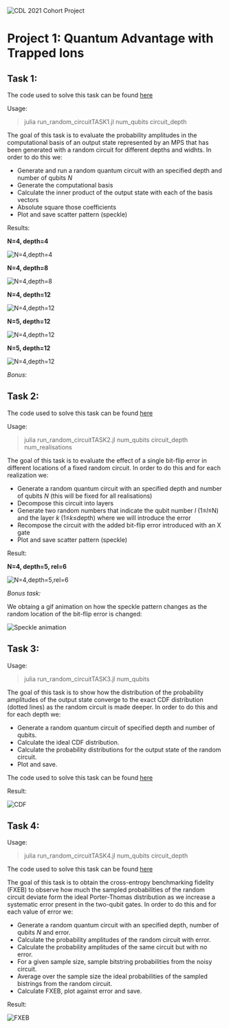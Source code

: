 ![CDL 2021 Cohort Project](./images/logo.jpg)
# Project 1: Quantum Advantage with Trapped Ions 

## Task 1:

The code used to solve this task can be found [here](../src/run_random_circuitTASK1.jl)

Usage:
> julia  run_random_circuitTASK1.jl  num_qubits circuit_depth

The goal of this task is to evaluate the probability amplitudes in the computational basis of an output state represented by an MPS that has been generated with a random circuit for different depths and widhts. In order to do this we:

  * Generate and run a random quantum circuit with an specified depth and number of qubits *N*
  * Generate the computational basis 
  * Calculate the inner product of the output state with each of the basis vectors
  * Absolute square those coefficients
  * Plot and save scatter pattern (speckle)

Results:

**N=4, depth=4**

![N=4,depth=4](./images/Speckle44.png)

**N=4, depth=8**

![N=4,depth=8](./images/Speckle48.png)

**N=4, depth=12**

![N=4,depth=12](./images/Speckle412.png)

**N=5, depth=12**

![N=4,depth=12](./images/Speckle512.png)

**N=5, depth=12**

![N=4,depth=12](./images/Speckle612.png)

*Bonus*:

## Task 2:

The code used to solve this task can be found [here](../src/run_random_circuitTASK2.jl)

Usage:
> julia  run_random_circuitTASK2.jl  num_qubits circuit_depth num_realisations

The goal of this task is to evaluate the effect of a single bit-flip error in different locations of a fixed random circuit. In order to do this and for each realization we:

  * Generate a random quantum circuit with an specified depth and number of qubits *N* (this will be fixed for all realisations)
  * Decompose this circuit into layers
  * Generate two random numbers that indicate the qubit number *l* (1≤*l*≤N) and the layer *k* (1≤*k*≤depth) where we will introduce the error
  * Recompose the circuit with the added bit-flip error introduced with an X gate
  * Plot and save scatter pattern (speckle)

Result:

**N=4, depth=5, rel=6**

![N=4,depth=5,rel=6](./images/Speckle_collage.png)

*Bonus task:*

We obtaing a gif animation on how the speckle pattern changes as the random location of the bit-flip error is changed:

![Speckle animation](./images/Speckle.gif) 

## Task 3: 

Usage:
> julia  run_random_circuitTASK3.jl  num_qubits

The goal of this task is to show how the distribution of the probability amplitudes of the output state converge to the exact CDF distribution (dotted lines) as the random circuit is made deeper. In order to do this and for each depth we:

  * Generate a random quantum circuit of specified depth and number of qubits.
  * Calculate the ideal CDF distribution.
  * Calculate the probability distributions for the output state of the random circuit.
  * Plot and save. 

The code used to solve this task can be found [here](../src/run_random_circuitTASK3.jl)

Result:

![CDF](./images/CDF.png)


## Task 4:

Usage:
> julia  run_random_circuitTASK4.jl  num_qubits circuit_depth

The code used to solve this task can be found [here](../src/run_random_circuitTASK4.jl)

The goal of this task is to obtain the cross-entropy benchmarking fidelity (FXEB) to observe how much the sampled probabilities of the random circuit deviate form the ideal Porter-Thomas distribution as we increase a systematic error present in the two-qubit gates. In order to do this and for each value of error we:

  * Generate a random quantum circuit with an specified depth, number of qubits *N* and error. 
  * Calculate the probability amplitudes of the random circuit with error.
  * Calculate the probability amplitudes of the same circuit but with no error.
  * For a given sample size, sample bitstring probabilities from the noisy circuit.
  * Average over the sample size the ideal probabilities of the sampled bistrings from the random circuit.
  * Calculate FXEB, plot against error and save.

Result:

![FXEB](./images/FXEB.png)
